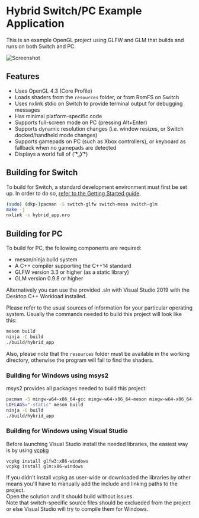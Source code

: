 # Hybrid Switch/PC Example Application

This is an example OpenGL project using GLFW and GLM that builds and runs on both Switch and PC.

![Screenshot](screenshot.jpg)

## Features

- Uses OpenGL 4.3 (Core Profile)
- Loads shaders from the `resources` folder, or from RomFS on Switch
- Uses nxlink stdio on Switch to provide terminal output for debugging messages
- Has minimal platform-specific code
- Supports full-screen mode on PC (pressing Alt+Enter)
- Supports dynamic resolution changes (i.e. window resizes, or Switch docked/handheld mode changes)
- Supports gamepads on PC (such as Xbox controllers), or keyboard as fallback when no gamepads are detected
- Displays a world full of ( ͡° ͜ʖ ͡°)

## Building for Switch

To build for Switch, a standard development environment must first be set up. In order to do so, [refer to the Getting Started guide](https://devkitpro.org/wiki/Getting_Started).

```bash
(sudo) (dkp-)pacman -S switch-glfw switch-mesa switch-glm
make -j
nxlink -s hybrid_app.nro
```

## Building for PC

To build for PC, the following components are required:

- meson/ninja build system
- A C++ compiler supporting the C++14 standard
- GLFW version 3.3 or higher (as a static library)
- GLM version 0.9.8 or higher

Alternatively you can use the provided .sln with Visual Studio 2019 with the Desktop C++ Workload installed.

Please refer to the usual sources of information for your particular operating system. Usually the commands needed to build this project will look like this:

```bash
meson build
ninja -C build
./build/hybrid_app
```

Also, please note that the `resources` folder must be available in the working directory, otherwise the program will fail to find the shaders.

### Building for Windows using msys2

msys2 provides all packages needed to build this project:

```bash
pacman -S mingw-w64-x86_64-gcc mingw-w64-x86_64-meson mingw-w64-x86_64-ninja mingw-w64-x86_64-pkg-config mingw-w64-x86_64-glfw mingw-w64-x86_64-glm
LDFLAGS="-static" meson build
ninja -C build
./build/hybrid_app
```

### Building for Windows using Visual Studio

Before launching Visual Studio install the needed libraries, the easiest way is by using [vcpkg](https://github.com/microsoft/vcpkg)
```
vcpkg install glfw3:x86-windows
vcpkg install glm:x86-windows
``` 
If you didn't install vcpkg as user-wide or downloaded the libraries by other means you'll have to manually add the include and linking paths to the project. \
Open the solution and it should build without issues. \
Note that switch-specific source files should be exclueded from the project or else Visual Studio will try to compile them for Windows.